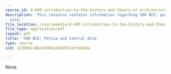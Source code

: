 ```yaml
---
course_id: 4-605-introduction-to-the-history-and-theory-of-architecture-spring-2012
description: 'This resource contains information regarding 500 BCE: persia and central
  asia.'
file_location: /coursemedia/4-605-introduction-to-the-history-and-theory-of-architecture-spring-2012/323898c186a34304236b56522efe4e3a_MIT4_605S12_lec09.pdf
file_type: application/pdf
layout: pdf
title: '500 BCE: Persia and Central Asia'
type: course
uid: 323898c186a34304236b56522efe4e3a

---
```

None